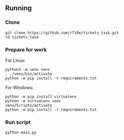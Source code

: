 ## Running

### Clone
```
git clone https://github.com/rTiRe/tickets_task.git
cd tickets_task
```
### Prepare for work

For Linux:
```
python3 -m venv venv
. ./venv/bin/activate
python -m pip install -r requirements.txt
```

For Windows:
```
python -m pip install virtualenv
python -m virtualenv venv
venv/Scripts/activate
python -m pip install -r requirements.txt
```

### Run script
```
python main.py
```